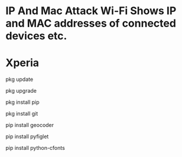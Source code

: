 # IP And Mac Attack Wi-Fi Shows IP and MAC addresses of connected devices etc.

# Xperia

pkg update

pkg upgrade

pkg install pip

pkg install git

pip install geocoder

pip install pyfiglet

pip install python-cfonts
